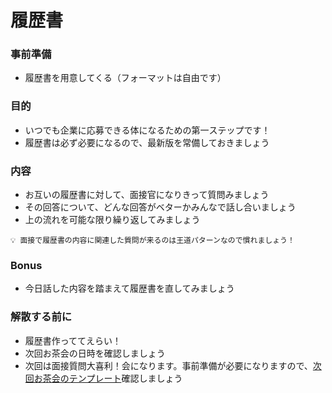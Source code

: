 # 履歴書

### 事前準備

- 履歴書を用意してくる（フォーマットは自由です）

### 目的

- いつでも企業に応募できる体になるための第一ステップです！
- 履歴書は必ず必要になるので、最新版を常備しておきましょう

### 内容

- お互いの履歴書に対して、面接官になりきって質問みましょう
- その回答について、どんな回答がベターかみんなで話し合いましょう
- 上の流れを可能な限り繰り返してみましょう

```
💡 面接で履歴書の内容に関連した質問が来るのは王道パターンなので慣れましょう！
```

### Bonus

- 今日話した内容を踏まえて履歴書を直してみましょう

### 解散する前に

- 履歴書作っててえらい！
- 次回お茶会の日時を確認しましょう
- 次回は面接質問大喜利！会になります。事前準備が必要になりますので、[次回お茶会のテンプレート](https://github.com/fkymy/job-piscine/blob/main/02_%E9%9D%A2%E6%8E%A5%E8%B3%AA%E5%95%8F%E5%A4%A7%E5%96%9C%E5%88%A9%EF%BC%81.md)確認しましょう
